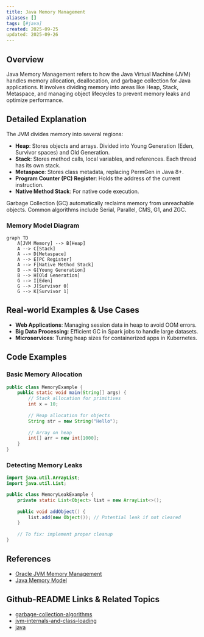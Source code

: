 ```yaml
---
title: Java Memory Management
aliases: []
tags: [#java]
created: 2025-09-25
updated: 2025-09-26
---
```


## Overview

Java Memory Management refers to how the Java Virtual Machine (JVM) handles memory allocation, deallocation, and garbage collection for Java applications. It involves dividing memory into areas like Heap, Stack, Metaspace, and managing object lifecycles to prevent memory leaks and optimize performance.

## Detailed Explanation

The JVM divides memory into several regions:

- **Heap**: Stores objects and arrays. Divided into Young Generation (Eden, Survivor spaces) and Old Generation.
- **Stack**: Stores method calls, local variables, and references. Each thread has its own stack.
- **Metaspace**: Stores class metadata, replacing PermGen in Java 8+.
- **Program Counter (PC) Register**: Holds the address of the current instruction.
- **Native Method Stack**: For native code execution.

Garbage Collection (GC) automatically reclaims memory from unreachable objects. Common algorithms include Serial, Parallel, CMS, G1, and ZGC.

### Memory Model Diagram

```mermaid
graph TD
    A[JVM Memory] --> B[Heap]
    A --> C[Stack]
    A --> D[Metaspace]
    A --> E[PC Register]
    A --> F[Native Method Stack]
    B --> G[Young Generation]
    B --> H[Old Generation]
    G --> I[Eden]
    G --> J[Survivor 0]
    G --> K[Survivor 1]
```

## Real-world Examples & Use Cases

- **Web Applications**: Managing session data in heap to avoid OOM errors.
- **Big Data Processing**: Efficient GC in Spark jobs to handle large datasets.
- **Microservices**: Tuning heap sizes for containerized apps in Kubernetes.

## Code Examples

### Basic Memory Allocation

```java
public class MemoryExample {
    public static void main(String[] args) {
        // Stack allocation for primitives
        int x = 10;
        
        // Heap allocation for objects
        String str = new String("Hello");
        
        // Array on heap
        int[] arr = new int[1000];
    }
}
```

### Detecting Memory Leaks

```java
import java.util.ArrayList;
import java.util.List;

public class MemoryLeakExample {
    private static List<Object> list = new ArrayList<>();
    
    public void addObject() {
        list.add(new Object()); // Potential leak if not cleared
    }
    
    // To fix: implement proper cleanup
}
```

## References

- [Oracle JVM Memory Management](https://docs.oracle.com/javase/8/docs/technotes/guides/vm/gctuning/)
- [Java Memory Model](https://www.oracle.com/java/technologies/javase/memorymanagement-whitepaper.pdf)

## Github-README Links & Related Topics

- [garbage-collection-algorithms](../garbage-collection-algorithms/README.md)
- [jvm-internals-and-class-loading](../jvm-internals-and-class-loading/README.md)
- [java](../java/README.md)